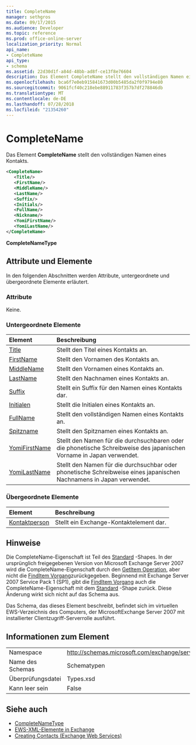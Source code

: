 ```yaml
---
title: CompleteName
manager: sethgros
ms.date: 09/17/2015
ms.audience: Developer
ms.topic: reference
ms.prod: office-online-server
localization_priority: Normal
api_name:
- CompleteName
api_type:
- schema
ms.assetid: 22d30d1f-a84d-48bb-ad8f-ce13f8e76604
description: Das Element CompleteName stellt den vollständigen Namen eines Kontakts.
ms.openlocfilehash: bca6f7e0eb915841673d00b5485da2f0f9794e80
ms.sourcegitcommit: 9061fcf40c218ebe88911783f357b7df278846db
ms.translationtype: MT
ms.contentlocale: de-DE
ms.lasthandoff: 07/28/2018
ms.locfileid: "21354260"
---
```

# <a name="completename"></a>CompleteName

Das Element **CompleteName** stellt den vollständigen Namen eines Kontakts. 
  
```xml
<CompleteName>
   <Title/>
   <FirstName/>
   <MiddleName/>
   <LastName/>
   <Suffix/>
   <Initials/>
   <FullName/>
   <Nickname/>
   <YomiFirstName/>
   <YomiLastName/>
</CompleteName>
```

 **CompleteNameType**
## <a name="attributes-and-elements"></a>Attribute und Elemente

In den folgenden Abschnitten werden Attribute, untergeordnete und übergeordnete Elemente erläutert.
  
### <a name="attributes"></a>Attribute

Keine.
  
### <a name="child-elements"></a>Untergeordnete Elemente

|**Element**|**Beschreibung**|
|:-----|:-----|
|[Title](title.md) <br/> |Stellt den Titel eines Kontakts an.  <br/> |
|[FirstName](firstname.md) <br/> |Stellt den Vornamen des Kontakts an.  <br/> |
|[MiddleName](middlename.md) <br/> |Stellt den Vornamen eines Kontakts an.  <br/> |
|[LastName](lastname.md) <br/> |Stellt den Nachnamen eines Kontakts an.  <br/> |
|[Suffix](suffix.md) <br/> |Stellt ein Suffix für den Namen eines Kontakts dar.  <br/> |
|[Initialen](initials.md) <br/> |Stellt die Initialen eines Kontakts an.  <br/> |
|[FullName](fullname.md) <br/> |Stellt den vollständigen Namen eines Kontakts an.  <br/> |
|[Spitzname](nickname.md) <br/> |Stellt den Spitznamen eines Kontakts an.  <br/> |
|[YomiFirstName](yomifirstname.md) <br/> |Stellt den Namen für die durchsuchbaren oder die phonetische Schreibweise des japanischen Vorname in Japan verwendet.  <br/> |
|[YomiLastName](yomilastname.md) <br/> |Stellt den Namen für die durchsuchbar oder phonetische Schreibweise eines japanischen Nachnamens in Japan verwendet.  <br/> |
   
### <a name="parent-elements"></a>Übergeordnete Elemente

|**Element**|**Beschreibung**|
|:-----|:-----|
|[Kontaktperson](contact.md) <br/> |Stellt ein Exchange-Kontaktelement dar.  <br/> |
   
## <a name="remarks"></a>Hinweise

Die CompleteName-Eigenschaft ist Teil des [Standard](https://docs.microsoft.com/en-us/dotnet/api/exchangewebservices.defaultshapenamestype?view=exchange-ews-proxy) -Shapes. In der ursprünglich freigegebenen Version von Microsoft Exchange Server 2007 wird die CompleteName-Eigenschaft durch den [GetItem Operation](getitem-operation.md), aber nicht die [FindItem Vorgang](finditem-operation.md)zurückgegeben. Beginnend mit Exchange Server 2007 Service Pack 1 (SP1), gibt die [FindItem Vorgang](finditem-operation.md) auch die CompleteName-Eigenschaft mit dem [Standard](https://docs.microsoft.com/en-us/dotnet/api/exchangewebservices.defaultshapenamestype?view=exchange-ews-proxy) -Shape zurück. Diese Änderung wirkt sich nicht auf das Schema aus. 
  
Das Schema, das dieses Element beschreibt, befindet sich im virtuellen EWS-Verzeichnis des Computers, der MicrosoftExchange Server 2007 mit installierter Clientzugriff-Serverrolle ausführt.
  
## <a name="element-information"></a>Informationen zum Element

|||
|:-----|:-----|
|Namespace  <br/> |http://schemas.microsoft.com/exchange/services/2006/types  <br/> |
|Name des Schemas  <br/> |Schematypen  <br/> |
|Überprüfungsdatei  <br/> |Types.xsd  <br/> |
|Kann leer sein  <br/> |False  <br/> |
   
## <a name="see-also"></a>Siehe auch

- [CompleteNameType](https://msdn.microsoft.com/library/ExchangeWebServices.CompleteNameType.aspx)
- [EWS-XML-Elemente in Exchange](ews-xml-elements-in-exchange.md)
- [Creating Contacts (Exchange Web Services)](http://msdn.microsoft.com/library/4845917e-70d1-481c-bbd7-011ec6571789%28Office.15%29.aspx)

